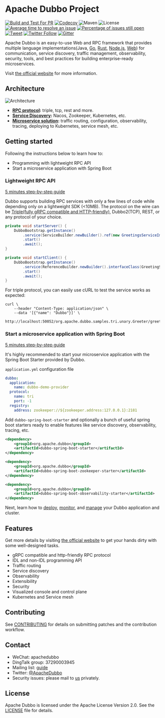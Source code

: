 # Apache Dubbo Project

[![Build and Test For PR](https://github.com/apache/dubbo/actions/workflows/build-and-test-pr.yml/badge.svg)](https://github.com/apache/dubbo/actions/workflows/build-and-test-pr.yml)
[![Codecov](https://codecov.io/gh/apache/dubbo/branch/3.2/graph/badge.svg)](https://codecov.io/gh/apache/dubbo)
![Maven](https://img.shields.io/maven-central/v/org.apache.dubbo/dubbo.svg)
![License](https://img.shields.io/github/license/alibaba/dubbo.svg)
[![Average time to resolve an issue](http://isitmaintained.com/badge/resolution/apache/dubbo.svg)](http://isitmaintained.com/project/apache/dubbo "Average time to resolve an issue")
[![Percentage of issues still open](http://isitmaintained.com/badge/open/apache/dubbo.svg)](http://isitmaintained.com/project/apache/dubbo "Percentage of issues still open")
[![Tweet](https://img.shields.io/twitter/url/http/shields.io.svg?style=social)](https://twitter.com/intent/tweet?text=Apache%20Dubbo%20is%20a%20high-performance%2C%20java%20based%2C%20open%20source%20RPC%20framework.&url=http://dubbo.apache.org/&via=ApacheDubbo&hashtags=rpc,java,dubbo,micro-service)
[![Twitter Follow](https://img.shields.io/twitter/follow/ApacheDubbo.svg?label=Follow&style=social&logoWidth=0)](https://twitter.com/intent/follow?screen_name=ApacheDubbo)
[![Gitter](https://badges.gitter.im/alibaba/dubbo.svg)](https://gitter.im/alibaba/dubbo?utm_source=badge&utm_medium=badge&utm_campaign=pr-badge)

Apache Dubbo is an easy-to-use Web and RPC framework that provides multiple
language implementations(Java, [Go](https://github.com/apache/dubbo-go), [Rust](https://github.com/apache/dubbo-rust), [Node.js](https://github.com/apache/dubbo-js), [Web](https://github.com/apache/dubbo-js)) for communication, service discovery, traffic management,
observability, security, tools, and best practices for building enterprise-ready microservices.

Visit [the official website](https://dubbo.apache.org/) for more information.

## Architecture
![Architecture](https://dubbo.apache.org/imgs/architecture.png)

* **[RPC protocol]():** triple, tcp, rest and more.
* **[Service Discovery]():** Nacos, Zookeeper, Kubernetes, etc.
* **[Microservice solution]():** traffic routing, configuration, observability, tracing, deploying to Kubernetes, service mesh, etc.

## Getting started
Following the instructions below to learn how to:
* Programming with lightweight RPC API
* Start a microservice application with Spring Boot

### Lightweight RPC API
[5 minutes step-by-step guide](https://dubbo.apache.org/zh-cn/overview/quickstart/rpc/java)

Dubbo supports building RPC services with only a few lines of code while depending only on a lightweight SDK (<10MB). The protocol on the wire can be [Triple(fully gRPC compatible and HTTP-friendly)](https://cn.dubbo.apache.org/zh-cn/overview/reference/protocols/triple/), Dubbo2(TCP), REST, or any protocol of your choice.

```java
private void startServer() {
    DubboBootstrap.getInstance()
        .service(ServiceBuilder.newBuilder().ref(new GreetingsServiceImpl()).build())
        .start()
        .await();
}

private void startClient() {
    DubboBootstrap.getInstance()
        .service(ReferenceBuilder.newBuilder().interfaceClass(GreetingService.class).url("tri://localhost:50051").build())
        .start()
        .await();
}
```

For triple protocol, you can easily use cURL to test the service works as expected:

```shell
curl \
    --header "Content-Type: application/json" \
    --data '[{"name": "Dubbo"}]' \
    http://localhost:50052/org.apache.dubbo.samples.tri.unary.Greeter/greet/
```

### Start a microservice application with Spring Boot
[5 minutes step-by-step guide](https://dubbo.apache.org/zh-cn/overview/quickstart/microservice)

It's highly recommended to start your microservice application with the Spring Boot Starter provided by Dubbo. 

`application.yml` configuration file
```yaml
dubbo:
  application:
    name: dubbo-demo-provider
  protocol:
    name: tri
    port: -1
  registry:
    address: zookeeper://${zookeeper.address:127.0.0.1}:2181
```

Add `dubbo-spring-boot-starter` and optionally a bunch of useful spring boot starters ready to enable features like service discovery, observability, tracing, etc.
```xml
<dependency>
    <groupId>org.apache.dubbo</groupId>
    <artifactId>dubbo-spring-boot-starter</artifactId>
</dependency>
```

```xml
<dependency>
    <groupId>org.apache.dubbo</groupId>
    <artifactId>dubbo-spring-boot-zookeeper-starter</artifactId>
</dependency>
```

```xml
<dependency>
    <groupId>org.apache.dubbo</groupId>
    <artifactId>dubbo-spring-boot-observability-starter</artifactId>
</dependency>
```

Next, learn how to [deploy](), [monitor](), and [manage]() your Dubbo application and cluster.

## Features
Get more details by visiting [the official website](https://cn.dubbo.apache.org/zh-cn/overview/tasks/) to get your hands dirty with some well-designed tasks.

* gRPC compatible and http-friendly RPC protocol
* IDL and non-IDL programming API
* Traffic routing
* Service discovery
* Observability
* Extensibility
* Security
* Visualized console and control plane
* Kubernetes and Service mesh

## Contributing
See [CONTRIBUTING](https://github.com/apache/dubbo/blob/master/CONTRIBUTING.md) for details on submitting patches and the contribution workflow.

## Contact
* WeChat: apachedubbo
* DingTalk group: 37290003945
* Mailing list: [guide](https://cn.dubbo.apache.org/zh-cn/contact/)
* Twitter: [@ApacheDubbo](https://twitter.com/ApacheDubbo)
* Security issues: please mail to [us](mailto:security@dubbo.apache.org) privately.

## License
Apache Dubbo is licensed under the Apache License Version 2.0. See the [LICENSE](https://github.com/apache/dubbo/blob/master/LICENSE) file for details.
